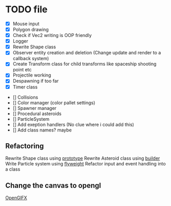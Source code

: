 # TODO file

- [x] Mouse input
- [x] Polygon drawing
- [x] Check if Vec2 writing is OOP friendly
- [x] Logger
- [x] Rewrite Shape class
- [x] Observer entity creation and deletion (Change update and render to a callback system)
- [x] Create Transform class for child transforms like spaceship shooting point etc
- [x] Projectile working
- [x] Despawning if too far
- [x] Timer class
- [] Collisions
- [] Color manager (color pallet settings)
- [] Spawner manager
- [] Procedural asteroids
- [] ParticleSystem
- [] Add exeption handlers (No clue where i could add this)
- [] Add class names? maybe

## Refactoring

Rewrite Shape class using [prototype](https://refactoring.guru/design-patterns/prototype)
Rewrite Asteroid class using [builder](https://refactoring.guru/design-patterns/builder)
Write Particle system using [flyweight](https://refactoring.guru/design-patterns/flyweight)
Refactor input and event handling into a class

## Change the canvas to opengl

[OpenGlFX](https://github.com/husker-dev/openglfx)
